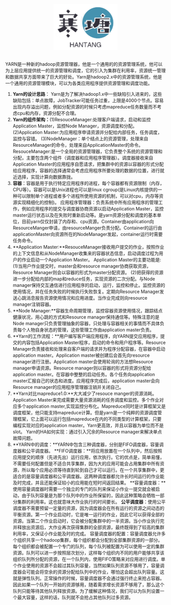 <br>

<div align="center">
    <img src="logo.jpg" width="200px">
</div>

<br>

YARN是一种新的hadoop资源管理器，他是一个通用的的资源管理系统，他可以为上层应用提供统一的资源管理和调度，它的引入为集群在利用率，资源统一管理和数据共享方面带来了巨大的好处。Yarn是hadoop2.x中的资源管理系统，他是一个通用的资源管理模块，可以为各类应用程序提供资源管理和调度功能。
1. **Yarn的设计思路**：
Yarn是为了解决hadoop1.x中一些缺陷引入进来的，这些缺陷包括：单点故障，JobTracker可能任务过重，上限是4000个节点。容易出现内存溢出问题，例如分配资源的时候只考虑mapreduce任务数量而不考虑cpu和内存，资源分配不合理。
2. **Yarn的组件架构：**(1)ResouceManager:处理客户端请求，启动和监控Application Master，监控Node Manager，资源调度和分配。(2)Application
Master:为应用程序申请资源并分配给内部任务，任务调度，监控与容错。
(3)NodeManager：单个结点上的资源管理，处理来自ResourceManager的命令，处理来自ApplicationMaster的命令。
ResouceManager:是一个全局的资源管理器，它负责整个系统的资源管理和分配，主要包含两个组件（调度器和应用程序管理器）。调度器接收来自Application Master的应用程序自愿请求，把集群中的资源以容器的形式分配给应用程序，容器的选择通常会考虑应用程序所要处理的数据的位置，进行就近选择，实现计算向数据靠拢。
3. **容器**：容器是用于执行特定应用程序的进程，每个容器都有资源限制（内存，CPU等）。容器可以是Unix进程也可以是linux cgroup(是Linux内核提供的一种可以限制单个进程或者多个进程所使用资源的机制，可以对cpu，内存等资源实现精细化的控制)。
应用程序管理器：负责系统中所有应用程序的管理工作，例如应用程序的提交与调度器协商资源以启动Application Master，监控master运行状态以及在失败时重新启动等。是yarn资源分配和调度的基本单位，目前yarn仅仅封装了内存和、cpu资源。Container由application向ResourceManger申请，由resourceManger负责分配。Container的运行由applicationMaster向资源所在的NodeManager发起，container运行时需要任务命令。
4. **Application Master:**ResouceManager接收用户提交的作业，按照作业的上下文信息和从NodeManager收集来的容器状态信息，启动调度过程为用户的作业启动一个Application Master。 
Application Master的主要功能是:
(1)当用户作业提交时，master会和resource manager协商获取资源，Resource Manager则会以容器的形式为master分配资源。
(2)把获得的资源进一步分配给内部的map和reduce任务，实现资源的二次分配。与Node manager保持交互通信进行应用程序的启动，运行，监控和停止。监控资源的使用情况，并在任务失败的时候执行失败恢复。定期向Resource Manager发送心跳消息报告资源使用情况和应用进度。当作业完成则向resource manager注销容器。
5. **Node Manager:**容器生命周期管理，监控容器资源使用情况，跟踪结点健康状况，用心跳的方式和Resource manager保持通信等。特殊注意的是Node manager只负责管理抽象的容器，只处理与容器相关的事情而不具体负责每个人物自身状态的管理，这些管理工作由application master负责。
6. **Yarn的工作流程：**用户编写客户端应用程序，向YARN提交应用程序，提交的内容包括Application Master程序，启动的命令和用户程序等。Resource Manager负责接收和处理来自客户端的请求并为程序分配容器，在容器中启动application master。Application master被创建后会首先向resource manager进行注册。Application master会使用轮询的方法想Resource manager申请资源。Resource manager则以容器的形式将资源分配给application master。在容器中整整的启动任务。各个任务向application master汇报自己的状态和进度。应用程序完成后，application master会向Resource manager的应用程序管理器注销并关闭自己。
7. **Yarn对比mapreduce1.0:**大大减少了resouce manger的资源消耗。Application Master来完成需要大量资源消耗的任务调度和监控。多个作业对应多个application master,实现监控分布化。Mapreduce同时是计算框架又是调度框架，他只能支持mapreduce计算。但是yarn是一个纯粹的资源调度管理框架，它上面可以运行包括mapreduce在内的不同类型的计算框架，只要编程实现对应的application master。Yarn更高效，并且以容器为单位而不是slot。
Yarn的HA如何实现：通过引入冗余的Resource manager来解决单点故障问题。
8. **YARN中的调度：**YARN中包含三种调度器，分别是FIFO调度器，容量调度器和公平调度器。
**FIFO调度器：**将应用放置在一个队列中，然后按照应用提交的顺序（先进先出）运行应用，依次执行。它的优点是，简单易懂，不需要任何配置但是不适合共享集群，因为大的应用可能会占用集群中所有资源，所以每个应用必须等待直到轮到自己才可以运行。在一个共享集群中，更适合的是容量调度器和公平调度器。这两种调度器都允许长时间运行的作业能及时完成，并且还能保证较小的应用能在短时间返回结果。
**容量调度器：**使用容量调度器时需要一个独立的专门的队列来保证小作业一提交就会被启动，由于队列容量是为那个队列中的作业所保留的，因此这种策略会牺牲一部分集群的利用率。这也就意味大作业执行的时间要长。
**公平调度器**：使用公平调度器不需要预留一定量的资源，因为调度器会在所有运行的资源之间动态的平衡资源。第一个作业启动时，它是唯一运行的作业，因此它可以获得全部的资源。当第二个作业启动时，它会被分配集群中的一半资源。当小作业执行完并释放出资源后，大作业再次获得集群的全部资源，最终既得到了较高的集群利用率，又保证小作业能及时的完成。
容量调度器的配置：容量调度器允许多个组织共享一个hadoop集群，每个组织都会分配到全部集群资源的一部分。每个组织都会被配置一个专门的队列，每个队列被配置为可以使用一定的集群资源。队列可以进一步按照层次划分，这样每个组织内不同的用户能够共享该组织队列所分配的资源，在一个队列内，使用FIFO策略来对应用进行调度。单个作业使用的资源不会超过其队列容量，当然如果队列资源不够用了，容量调度器会可能会将空余的资源分配给队列中的作业，哪怕这会超出队列容量。这就是弹性队列。正常操作的时候，容量调度器不会通过强行终止来抢占容器。因此如果一个队列一开始的资源够用，随着需求增长资源不够用了，那么这个队列只能等待其他队列释放资源。为了缓解这种情况，我们可以为队列设置一个最大容量，这样的话，队列就不会抢占其他队列过多资源。

